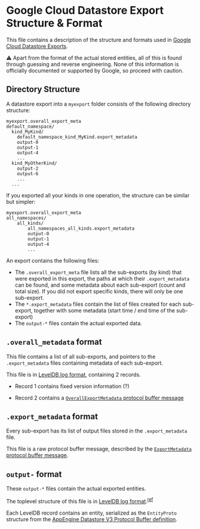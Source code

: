 # Google Cloud Datastore Export Structure & Format

This file contains a description of the structure and formats used in 
[Google Cloud Datastore Exports](https://cloud.google.com/datastore/docs/export-import-entities).

⚠️ Apart from the format of the actual stored entities, all of this is found through guessing
and reverse engineering. None of this information is officially documented or supported by
Google, so proceed with caution.

## Directory Structure 

A datastore export into a `myexport` folder consists of the following directory structure:

    myexport.overall_export_meta
    default_namespace/
      kind_MyKind/
        default_namespace_kind_MyKind.export_metadata
        output-0
        output-1
        output-4
        ...
      kind_MyOtherKind/
        output-2
        output-6
        ...
      ...

If you exported all your kinds in one operation, the structure can be similar but simpler:

    myexport.overall_export_meta
    all_namespaces/
        all_kinds/
            all_namespaces_all_kinds.export_metadata
            output-0
            output-1
            output-4
            ...

An export contains the following files:
- The `.overall_export_meta` file lists all the sub-exports (by kind) that were exported in this export, the paths at which their `.export_metadata` can be found, and some metadata about each sub-export (count and total size). If you did not export specific kinds, there will only be one sub-export.
- The `*.export_metadata` files contain the list of files created for each sub-export, together with some metadata (start time / end time of the sub-export)
- The `output-*` files contain the actual exported data.

## `.overall_metadata` format

This file contains a list of all sub-exports, and pointers to the `.export_metadata` files containing metadata of each sub-export.

This file is in [LevelDB log format](https://github.com/google/leveldb/blob/master/doc/log_format.md), containing 2 records.

- Record 1 contains fixed version information (?)

- Record 2 contains a [`OverallExportMetadata` protocol buffer message](https://github.com/remko/dsbackups/blob/master/proto/dsbackups.proto)

## `.export_metadata` format

Every sub-export has its list of output files stored in the `.export_metadata` file.

This file is a raw protocol buffer message, described by the [`ExportMetadata` protocol buffer message](https://github.com/remko/dsbackups/blob/master/proto/dsbackups.proto).


## `output-` format

These `output-*` files contain the actual exported entities. 

The toplevel structure of this file is in [LevelDB log format](https://github.com/google/leveldb/blob/master/doc/log_format.md).<sup>[ref](https://stackoverflow.com/a/44831736/675011)</sup>

Each LevelDB record contains an entity, serialized as the `EntityProto` structure from the  [AppEngine Datastore V3 Protocol Buffer definition](https://github.com/golang/appengine/blob/master/internal/datastore/datastore_v3.proto#L111).
